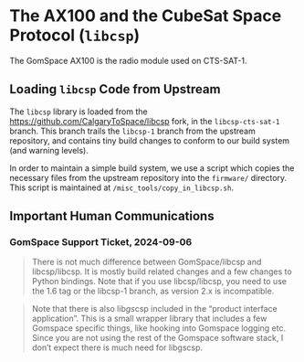# The AX100 and the CubeSat Space Protocol (`libcsp`)

The GomSpace AX100 is the radio module used on CTS-SAT-1.

## Loading `libcsp` Code from Upstream

The `libcsp` library is loaded from the https://github.com/CalgaryToSpace/libcsp fork, in the `libcsp-cts-sat-1` branch. This branch trails
the `libcsp-1` branch from the upstream repository, and contains tiny build changes to conform to our build system (and warning levels).

In order to maintain a simple build system, we use a script which copies the necessary files from the upstream repository into the `firmware/` directory. This script is maintained at `/misc_tools/copy_in_libcsp.sh`.

## Important Human Communications

### GomSpace Support Ticket, 2024-09-06

> There is not much difference between GomSpace/libcsp and libcsp/libcsp. It is mostly build related changes and a few changes to Python bindings. Note that if you use libcsp/libcsp, you need to use the 1.6 tag or the libcsp-1 branch, as version 2.x is incompatible.

> Note that there is also lib*gs*csp included in the “product interface application”. This is a small wrapper library that includes a few Gomspace specific things, like hooking into Gomspace logging etc. Since you are not using the rest of the Gomspace software stack, I don’t expect there is much need for libgscsp.
